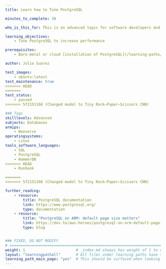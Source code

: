 ```yaml
---
title: Learn how to Tune PostgreSQL

minutes_to_complete: 30

who_is_this_for: This is an advanced topic for software developers and DevOps professionals interested in optimizing PostgreSQL performance.

learning_objectives:
    - Tune PostgreSQL to increase performance

prerequisites:
    - Bare-metal or cloud [installation of PostgreSQL](/learning-paths//servers-and-cloud-computing/postgresql)

author: Julio Suarez

test_images:
    - ubuntu:latest
test_maintenance: true
<<<<<<< HEAD
=======
test_status:
    - passed
>>>>>>> 5f2151168 (Changed model to Tiny Rock–Paper–Scissors CNN)

### Tags
skilllevels: Advanced
subjects: Databases
armips:
    - Neoverse
operatingsystems:
    - Linux
tools_software_languages:
    - SQL
    - PostgreSQL
    - HammerDB
<<<<<<< HEAD
    - Runbook

=======
>>>>>>> 5f2151168 (Changed model to Tiny Rock–Paper–Scissors CNN)

further_reading:
    - resource:
        title: PostgreSQL documentation
        link: https://www.postgresql.org/
        type: documentation
    - resource:
        title: "PostgreSQL on ARM: default page size matters"
        link: https://dev.to/aws-heroes/postgresql-on-arm-default-page-size-matters-2n7a
        type: blog


### FIXED, DO NOT MODIFY
# ================================================================================
weight: 1                       # _index.md always has weight of 1 to order correctly
layout: "learningpathall"       # All files under learning paths have this same wrapper
learning_path_main_page: "yes"  # This should be surfaced when looking for related content. Only set for _index.md of learning path content.
---
```

